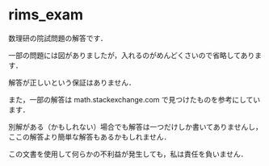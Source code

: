 # rims_exam

数理研の院試問題の解答です．

一部の問題には図がありましたが，入れるのがめんどくさいので省略してあります．

解答が正しいという保証はありません．

また，一部の解答は math.stackexchange.com で見つけたものを参考にしています．

別解がある（かもしれない）場合でも解答は一つだけしか書いてありませんし，
ここの解答より簡単な解答もあるかもしれません．

この文書を使用して何らかの不利益が発生しても，私は責任を負いません．
